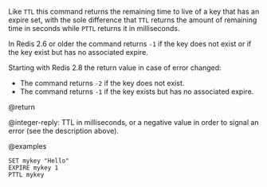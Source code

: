 Like `TTL` this command returns the remaining time to live of a key that has an
expire set, with the sole difference that `TTL` returns the amount of remaining
time in seconds while `PTTL` returns it in milliseconds.

In Redis 2.6 or older the command returns `-1` if the key does not exist or if
the key exist but has no associated expire.

Starting with Redis 2.8 the return value in case of error changed:

- The command returns `-2` if the key does not exist.
- The command returns `-1` if the key exists but has no associated expire.

@return

@integer-reply: TTL in milliseconds, or a negative value in order to signal an
error (see the description above).

@examples

```cli
SET mykey "Hello"
EXPIRE mykey 1
PTTL mykey
```

